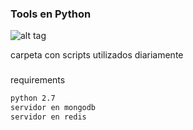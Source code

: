 ### Tools en Python

![alt tag](http://geekologie.com/2008/07/02/uh-oh-robots.jpg)

carpeta con scripts utilizados diariamente

###
requirements

```bash
python 2.7
servidor en mongodb
servidor en redis
```
